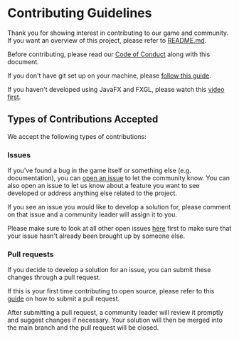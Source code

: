 # Contributing Guidelines

Thank you for showing interest in contributing to our game and community. If you want an overview of this project, please refer to [README.md](https://github.com/dylan-power/dinosaur-exploder/blob/main/README.md).

Before contributing, please read our
[Code of Conduct](https://github.com/dylan-power/dinosaur-exploder/blob/main/CODE_OF_CONDUCT.md) along with this document.

If you don't have git set up on your machine, please [follow this guide](https://docs.github.com/en/get-started/quickstart/set-up-git).

If you haven't developed using JavaFX and FXGL, please watch this [video first](https://www.youtube.com/watch?v=48rVgdq0mFA).

## Types of Contributions Accepted

We accept the following types of contributions:

### Issues

If you've found a bug in the game itself or something else (e.g. documentation), you can [open an issue](https://github.com/dylan-power/dinosaur-exploder/issues/new/choose) to let the community know.
You can also open an issue to let us know about a feature you want to see developed or address anything else related to the project.

If you see an issue you would like to develop a solution for, please comment on that issue and a community leader will assign it to you.

Please make sure to look at all other open issues [here](https://github.com/dylan-power/dinosaur-exploder/issues) first to make sure that your issue
hasn't already been brought up by someone else.

### Pull requests

If you decide to develop a solution for an issue, you can submit these changes through a pull request.

If this is your first time contributing to open source, please refer to this [guide](https://github.com/firstcontributions/first-contributions)
on how to submit a pull request.

After submitting a pull request, a community leader will review it promptly and suggest changes if necessary. Your solution will then be merged into
the main branch and the pull request will be closed.
